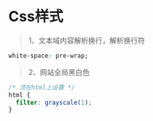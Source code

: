 # Css样式

> 1、文本域内容解析换行，解析换行符

```css
white-space: pre-wrap;
```

> 2、网站全局黑白色  

```css
/* 须在html上设置 */
html {
  filter: grayscale(1);
}
```